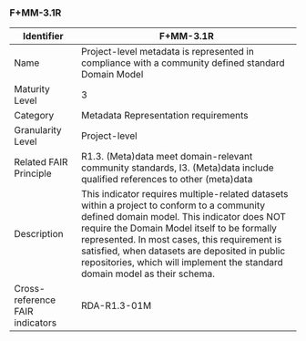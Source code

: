 ### F+MM-3.1R

| Identifier | F+MM-3.1R |
| --------- | ----------|
| Name | Project-level metadata is represented in compliance with a community defined standard Domain Model |
| Maturity Level | 3 |
| Category | Metadata Representation requirements |
| Granularity Level | Project-level |
| Related FAIR Principle | R1.3. (Meta)data meet domain-relevant community standards, I3. (Meta)data include qualified references to other (meta)data |
| Description |  This indicator requires multiple-related datasets within a project to conform to a community defined domain model. This indicator does NOT require the Domain Model itself to be formally represented. In most cases, this requirement is satisfied, when datasets are deposited in public repositories, which will implement the standard domain model as their schema.   |
| Cross-reference FAIR indicators | RDA-R1.3-01M |
